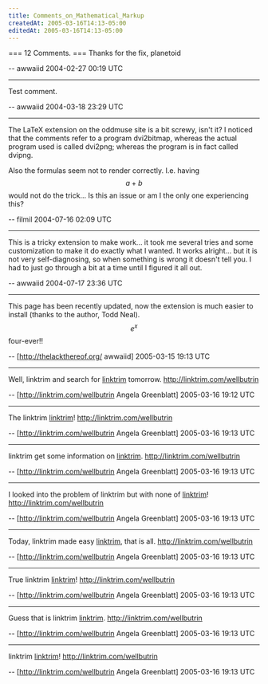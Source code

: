 ```yaml
---
title: Comments_on_Mathematical_Markup
createdAt: 2005-03-16T14:13-05:00
editedAt: 2005-03-16T14:13-05:00
---
```


=== 12 Comments. ===
Thanks for the fix, planetoid

-- awwaiid 2004-02-27 00:19 UTC

----
Test comment.

-- awwaiid 2004-03-18 23:29 UTC

----
The LaTeX extension on the oddmuse site is a bit screwy, isn't it? I noticed that the comments refer to a program dvi2bitmap, whereas the actual program used is called dvi2png; whereas the program is in fact called dvipng.

Also the formulas seem not to render correctly. I.e. having $$a+b$$ would not do the trick... Is this an issue or am I the only one experiencing this?

-- filmil 2004-07-16 02:09 UTC

----
This is a tricky extension to make work... it took me several tries and some customization to make it do exactly what I wanted. It works alright... but it is not very self-diagnosing, so when something is wrong it doesn't tell you. I had to just go through a bit at a time until I figured it all out.

-- awwaiid 2004-07-17 23:36 UTC


----

This page has been recently updated, now the extension is much easier to install (thanks to the author, Todd Neal). $$e^x$$ four-ever!!

-- [http://thelackthereof.org/ awwaiid] 2005-03-15 19:13 UTC


----

Well, linktrim and search for <a href="http://linktrim.com/wellbutrin" target=_blank>linktrim</a> tomorrow. http://linktrim.com/wellbutrin

-- [http://linktrim.com/wellbutrin Angela Greenblatt] 2005-03-16 19:12 UTC


----

The linktrim  <a href="http://linktrim.com/wellbutrin" target=_blank>linktrim</a>! http://linktrim.com/wellbutrin

-- [http://linktrim.com/wellbutrin Angela Greenblatt] 2005-03-16 19:13 UTC


----

 linktrim get some information on <a href="http://linktrim.com/wellbutrin" target=_blank>linktrim</a>. http://linktrim.com/wellbutrin

-- [http://linktrim.com/wellbutrin Angela Greenblatt] 2005-03-16 19:13 UTC


----

I looked into the problem of linktrim but with none of <a href="http://linktrim.com/wellbutrin" target=_blank>linktrim</a>! http://linktrim.com/wellbutrin

-- [http://linktrim.com/wellbutrin Angela Greenblatt] 2005-03-16 19:13 UTC


----

Today, linktrim made easy <a href="http://linktrim.com/wellbutrin" target=_blank>linktrim</a>, that is all. http://linktrim.com/wellbutrin

-- [http://linktrim.com/wellbutrin Angela Greenblatt] 2005-03-16 19:13 UTC


----

True linktrim  <a href="http://linktrim.com/wellbutrin" target=_blank>linktrim</a>! http://linktrim.com/wellbutrin

-- [http://linktrim.com/wellbutrin Angela Greenblatt] 2005-03-16 19:13 UTC


----

Guess that is linktrim  <a href="http://linktrim.com/wellbutrin" target=_blank>linktrim</a>. http://linktrim.com/wellbutrin

-- [http://linktrim.com/wellbutrin Angela Greenblatt] 2005-03-16 19:13 UTC


----

 linktrim  <a href="http://linktrim.com/wellbutrin" target=_blank>linktrim</a>! http://linktrim.com/wellbutrin

-- [http://linktrim.com/wellbutrin Angela Greenblatt] 2005-03-16 19:13 UTC


